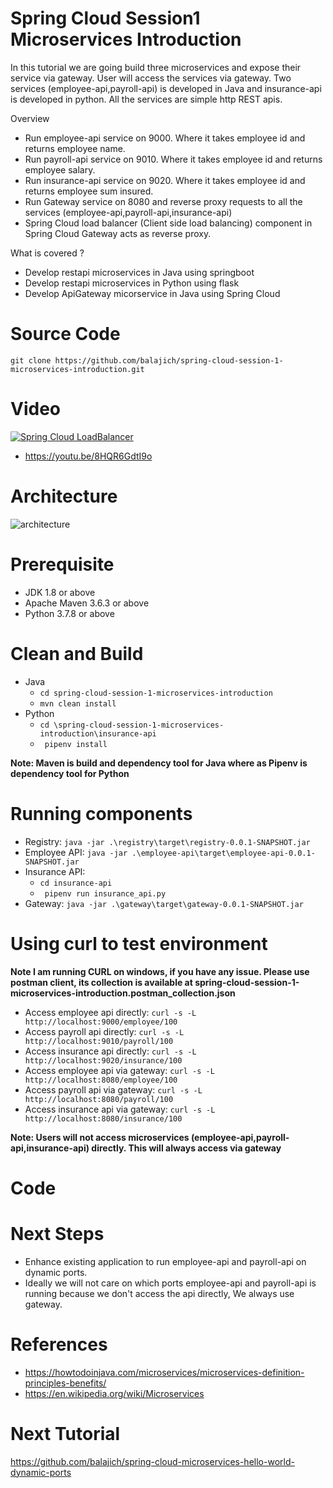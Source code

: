 # Spring Cloud Session1 Microservices Introduction
In this tutorial we are going build three microservices and expose their service via gateway. User will
access the services via gateway. Two services (employee-api,payroll-api) is developed in Java and insurance-api is 
developed in python. All the services are simple http REST apis.

Overview
- Run employee-api service on 9000. Where it takes employee id and returns employee name.
- Run payroll-api service on 9010. Where it takes employee id and returns employee salary.
- Run insurance-api service on 9020. Where it takes employee id and returns employee sum insured.
- Run Gateway service on 8080 and reverse proxy requests to all the services (employee-api,payroll-api,insurance-api)
- Spring Cloud load balancer (Client side load balancing) component in Spring Cloud Gateway acts as reverse proxy.
 
What is covered ?
- Develop restapi microservices in Java using springboot 
- Develop restapi microservices in Python using flask
- Develop ApiGateway micorservice in Java using Spring Cloud

# Source Code 
``` git clone https://github.com/balajich/spring-cloud-session-1-microservices-introduction.git ```
# Video
[![Spring Cloud LoadBalancer](https://img.youtube.com/vi/8HQR6GdtI9o/0.jpg)](https://www.youtube.com/watch?v=8HQR6GdtI9o)
- https://youtu.be/8HQR6GdtI9o
# Architecture
![architecture](architecture.png "architecture")
# Prerequisite
- JDK 1.8 or above
- Apache Maven 3.6.3 or above
- Python 3.7.8 or above
# Clean and Build
- Java
    - ``` cd spring-cloud-session-1-microservices-introduction ``` 
    - ``` mvn clean install ```
- Python
    - ``` cd \spring-cloud-session-1-microservices-introduction\insurance-api ```
    - ```  pipenv install ``` 
 
 **Note: Maven is build and dependency tool for Java where as Pipenv is dependency tool for Python**
 
# Running components
- Registry: ``` java -jar .\registry\target\registry-0.0.1-SNAPSHOT.jar ```
- Employee API: ``` java -jar .\employee-api\target\employee-api-0.0.1-SNAPSHOT.jar ```
- Insurance API: 
    - ``` cd insurance-api ```
    - ```  pipenv run insurance_api.py ```
- Gateway: ```java -jar .\gateway\target\gateway-0.0.1-SNAPSHOT.jar ``` 

# Using curl to test environment
**Note I am running CURL on windows, if you have any issue. Please use postman client, its collection is available 
at spring-cloud-session-1-microservices-introduction.postman_collection.json**
- Access employee api directly: ``` curl -s -L  http://localhost:9000/employee/100 ```
- Access payroll api directly: ``` curl -s -L  http://localhost:9010/payroll/100 ```
- Access insurance api directly: ``` curl -s -L  http://localhost:9020/insurance/100 ```
- Access employee api via gateway: ``` curl -s -L  http://localhost:8080/employee/100 ```
- Access payroll api via gateway: ``` curl -s -L  http://localhost:8080/payroll/100 ```
- Access insurance api via gateway: ``` curl -s -L  http://localhost:8080/insurance/100 ```

**Note: Users will not access microservices (employee-api,payroll-api,insurance-api) directly. This will always access via gateway**
# Code
# Next Steps
- Enhance existing application to run employee-api and payroll-api on dynamic ports.
- Ideally we will not care on which ports employee-api and payroll-api is running because we don't access the api directly, We always use gateway.
# References
- https://howtodoinjava.com/microservices/microservices-definition-principles-benefits/
- https://en.wikipedia.org/wiki/Microservices
# Next Tutorial
https://github.com/balajich/spring-cloud-microservices-hello-world-dynamic-ports